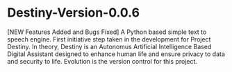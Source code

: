 # Destiny-Version-0.0.6
[NEW Features Added and Bugs Fixed] A Python based simple text to speech engine. First initiative step taken in the development for Project Destiny. In theory, Destiny is an Autonomus Artificial Intelligence Based Digital Assistant designed to enhance human life and ensure privacy to data and security to life. Evolution is the version control for this project.
